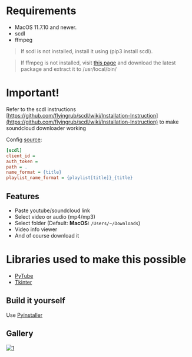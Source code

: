 # Requirements
- MacOS 11.7.10 and newer.
- scdl
- ffmpeg
> If scdl is not installed, install it using (pip3 install scdl).

> If ffmpeg is not installed, visit [this page](https://evermeet.cx/ffmpeg/) and download the latest package and extract it to /usr/local/bin/

# Important!
Refer to the scdl instructions [https://github.com/flyingrub/scdl/wiki/Installation-Instruction](https://github.com/flyingrub/scdl/wiki/Installation-Instruction)
to make soundcloud downloader working

Config [source](https://github.com/flyingrub/scdl/blob/master/scdl/scdl.cfg):
```cfg
[scdl]
client_id = 
auth_token =
path = .
name_format = {title}
playlist_name_format = {playlist[title]}_{title}
```


## Features
- Paste youtube/soundcloud link
- Select video or audio (mp4/mp3)
- Select folder (Default: **MacOS:** `/Users/~/Downloads`)
- Video info viewer
- And of course download it
  
# Libraries used to make this possible
- [PyTube](https://pypi.org/project/pytube/)
- [Tkinter](https://docs.python.org/3/library/tkinter.html)

## Build it yourself
Use [Pyinstaller](https://pypi.org/project/pyinstaller/)


## Gallery

[![1](https://cx.tixte.co/r/youtubedl-macos.png)](https://cx.tixte.co/r/youtubedl-macos.png)
